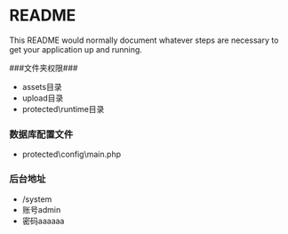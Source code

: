 # README #

This README would normally document whatever steps are necessary to get your application up and running.

###文件夹权限###

* assets目录
* upload目录
* protected\runtime目录

### 数据库配置文件 ###

* protected\config\main.php

### 后台地址 ###

* /system
* 账号admin
* 密码aaaaaa